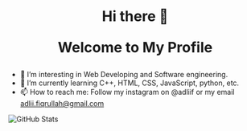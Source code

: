 <h1 align="center"> Hi there 👋

Welcome to My Profile</h1> 


- 🔭 I’m interesting in Web Developing and Software engineering.
- 🌱 I’m currently learning C++, HTML, CSS, JavaScript, python, etc.  
- 📫 How to reach me: Follow my instagram on @adliif or my email adlii.fiqrullah@gmail.com


![GitHub Stats](https://github-readme-stats.vercel.app/api?username=adliif&theme=tokyonight)
